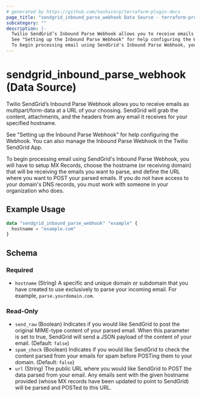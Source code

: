 ```yaml
---
# generated by https://github.com/hashicorp/terraform-plugin-docs
page_title: "sendgrid_inbound_parse_webhook Data Source - terraform-provider-sendgrid"
subcategory: ""
description: |-
  Twilio SendGrid’s Inbound Parse Webhook allows you to receive emails as multipart/form-data at a URL of your choosing. SendGrid will grab the content, attachments, and the headers from any email it receives for your specified hostname.
  See "Setting up the Inbound Parse Webhook" for help configuring the Webhook. You can also manage the Inbound Parse Webhook in the Twilio SendGrid App.
  To begin processing email using SendGrid's Inbound Parse Webhook, you will have to setup MX Records, choose the hostname (or receiving domain) that will be receiving the emails you want to parse, and define the URL where you want to POST your parsed emails. If you do not have access to your domain's DNS records, you must work with someone in your organization who does.
---
```


# sendgrid_inbound_parse_webhook (Data Source)

Twilio SendGrid’s Inbound Parse Webhook allows you to receive emails as multipart/form-data at a URL of your choosing. SendGrid will grab the content, attachments, and the headers from any email it receives for your specified hostname.

See "Setting up the Inbound Parse Webhook" for help configuring the Webhook. You can also manage the Inbound Parse Webhook in the Twilio SendGrid App.

To begin processing email using SendGrid's Inbound Parse Webhook, you will have to setup MX Records, choose the hostname (or receiving domain) that will be receiving the emails you want to parse, and define the URL where you want to POST your parsed emails. If you do not have access to your domain's DNS records, you must work with someone in your organization who does.

## Example Usage

```terraform
data "sendgrid_inbound_parse_webhook" "example" {
  hostname = "example.com"
}
```

<!-- schema generated by tfplugindocs -->
## Schema

### Required

- `hostname` (String) A specific and unique domain or subdomain that you have created to use exclusively to parse your incoming email. For example, `parse.yourdomain.com`.

### Read-Only

- `send_raw` (Boolean) Indicates if you would like SendGrid to post the original MIME-type content of your parsed email. When this parameter is set to true, SendGrid will send a JSON payload of the content of your email. (Default: `false`)
- `spam_check` (Boolean) Indicates if you would like SendGrid to check the content parsed from your emails for spam before POSTing them to your domain. (Default: `false`)
- `url` (String) The public URL where you would like SendGrid to POST the data parsed from your email. Any emails sent with the given hostname provided (whose MX records have been updated to point to SendGrid) will be parsed and POSTed to this URL.
